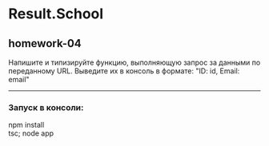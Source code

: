 
# Result.School
## homework-04
Напишите и типизируйте функцию, выполняющую запрос за данными по переданному URL. Выведите их в консоль в формате: "ID: id, Email: email"

---
### Запуск в консоли:
npm install  
tsc; node app
